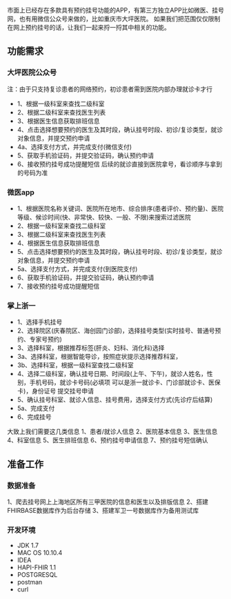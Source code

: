 市面上已经存在多款具有预约挂号功能的APP，有第三方独立APP比如微医、挂号网，也有用微信公众号来做的，比如重庆市大坪医院。
如果我们把范围仅仅限制在网上预约挂号的话，让我们一起来捋一捋其中相关的功能。
## 功能需求
### 大坪医院公众号

注：由于只支持复诊患者的网络预约，初诊患者需到医院内部办理就诊卡才行

* 1、根据一级科室来查找二级科室
* 2、根据二级科室来查找医生列表
* 3、根据医生信息获取排班信息
* 4、点击选择想要预约的医生及其时段，确认挂号时段、初诊/复诊类型，就诊对象信息，并提交预约申请
* 4a、选择支付方式，并完成支付(微信支付)
* 5、获取手机验证码，并提交验证码，确认预约申请
* 6、接收预约挂号成功提醒短信
后续的就诊直接到医院拿号，看诊顺序与拿到的号码为准

### 微医app

* 1、根据医院名称关键词、医院所在地市、综合排序(患者评价、预约量)、医院等级、候诊时间(快、非常快、较快、一般、不限)来搜索过滤医院
* 2、根据一级科室来查找二级科室
* 3、根据二级科室来查找医生列表
* 4、根据医生信息获取排班信息
* 5、点击选择想要预约的医生及其时段，确认挂号时段、初诊/复诊类型，就诊对象信息，并提交预约申请
* 5a、选择支付方式，并完成支付(到医院支付)
* 6、获取手机验证码，并提交验证码，确认预约申请
* 7、接收预约挂号成功提醒短信

### 掌上浙一

* 1、选择手机挂号
* 2、选择院区(庆春院区、海创园门诊部)，选择挂号类型(实时挂号、普通号预约、专家号预约)
* 3、选择科室，根据推荐标签(肝炎、妇科、消化科)选择
* 3a、选择科室，根据智能导诊，按照症状提示选择推荐科室，
* 3b、选择科室，根据一级科室查找二级科室
* 4、选择二级科室，确认挂号日期、时间段(上午、下午)，就诊人姓名，性别，手机号码，就诊卡号码(必填项 可以是浙一就诊卡、门诊部就诊卡、医保卡)，身份证号
提交挂号申请
* 5、确认挂号科室、就诊人信息、挂号费用，选择支付方式(先诊疗后结算)
* 5a、完成支付
* 6、完成挂号


大致上我们需要这几类信息
1、患者/就诊人信息
2、医院基本信息
3、医生信息
4、科室信息
5、医生排班信息
6、预约挂号申请信息
7、预约挂号短信确认


## 准备工作

### 数据准备

1、爬去挂号网上上海地区所有三甲医院的信息和医生以及排版信息
2、搭建FHIRBASE数据库作为后台存储
3、搭建军卫一号数据库作为备用测试库


### 开发环境

* JDK 1.7
* MAC OS 10.10.4
* IDEA
* HAPI-FHIR 1.1
* POSTGRESQL
* postman
* curl

